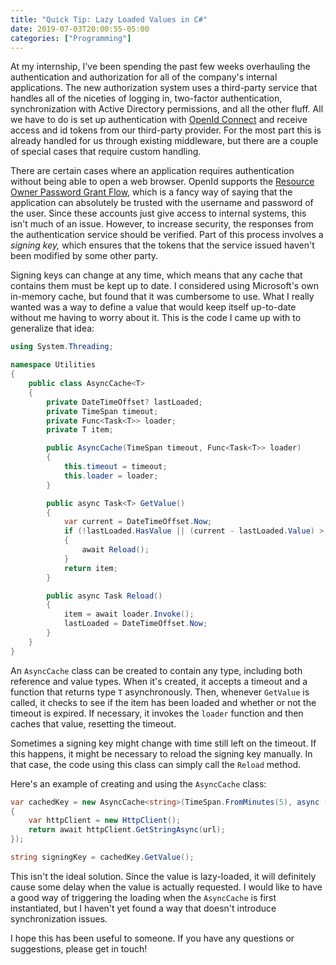 ```yaml
---
title: "Quick Tip: Lazy Loaded Values in C#"
date: 2019-07-03T20:00:55-05:00
categories: ["Programming"]
---
```


At my internship, I've been spending the past few weeks overhauling the
authentication and authorization for all of the company's internal applications.
The new authorization system uses a third-party service that handles all of the
niceties of logging in, two-factor authentication, synchronization with Active
Directory permissions, and all the other fluff.  All we have to do is set up
authentication with [OpenId Connect][1] and receive access and id tokens from
our third-party provider.  For the most part this is already handled for us
through existing middleware, but there are a couple of special cases that
require custom handling.

There are certain cases where an application requires authentication without
being able to open a web browser.  OpenId supports the [Resource Owner Password
Grant Flow][2], which is a fancy way of saying that the application can
absolutely be trusted with the username and password of the user.  Since these
accounts just give access to internal systems, this isn't much of an issue.
However, to increase security, the responses from the authentication service
should be verified.  Part of this process involves a *signing key,* which
ensures that the tokens that the service issued haven't been modified by some
other party.

Signing keys can change at any time, which means that any cache that contains
them must be kept up to date.  I considered using Microsoft's own in-memory
cache, but found that it was cumbersome to use.  What I really wanted was a way
to define a value that would keep itself up-to-date without me having to worry
about it.  This is the code I came up with to generalize that idea:

```csharp
using System.Threading;

namespace Utilities
{
    public class AsyncCache<T>
    {
        private DateTimeOffset? lastLoaded;
        private TimeSpan timeout;
        private Func<Task<T>> loader;
        private T item;

        public AsyncCache(TimeSpan timeout, Func<Task<T>> loader)
        {
            this.timeout = timeout;
            this.loader = loader;
        }

        public async Task<T> GetValue()
        {
            var current = DateTimeOffset.Now;
            if (!lastLoaded.HasValue || (current - lastLoaded.Value) > timeout)
            {
                await Reload();
            }
            return item;
        }

        public async Task Reload()
        {
            item = await loader.Invoke();
            lastLoaded = DateTimeOffset.Now;
        }
    }
}
```

An `AsyncCache` class can be created to contain any type, including both
reference and value types.  When it's created, it accepts a timeout and a
function that returns type `T` asynchronously.  Then, whenever `GetValue` is
called, it checks to see if the item has been loaded and whether or not the
timeout is expired.  If necessary, it invokes the `loader` function and then
caches that value, resetting the timeout.

Sometimes a signing key might change with time still left on the timeout.  If
this happens, it might be necessary to reload the signing key manually.  In that
case, the code using this class can simply call the `Reload` method.

Here's an example of creating and using the `AsyncCache` class:

```csharp
var cachedKey = new AsyncCache<string>(TimeSpan.FromMinutes(5), async () =>
{
    var httpClient = new HttpClient();
    return await httpClient.GetStringAsync(url);
});

string signingKey = cachedKey.GetValue();
```

This isn't the ideal solution.  Since the value is lazy-loaded, it will
definitely cause some delay when the value is actually requested.  I would like
to have a good way of triggering the loading when the `AsyncCache` is first
instantiated, but I haven't yet found a way that doesn't introduce
synchronization issues.

I hope this has been useful to someone.  If you have any questions or
suggestions, please get in touch!

[1]: https://openid.net/connect/
[2]: https://auth0.com/docs/api-auth/tutorials/password-grant
